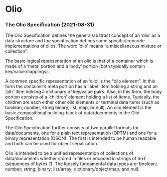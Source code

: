 # Olio

###  The Olio Specification (2021-08-31)  ###
The Olio Specification defines the general/abstract concept of an ‘olio’ as a data structure and the 
specification defines some specific/concrete implementations of olios. The word ‘olio’ means “a
miscellaneous mixture or collection”.

The basic logical representation of an olio is that of a container which is made of a ‘meta’ portion and
a ‘body’ portion (both typically contain key/value mappings). 

A common specific representation of an ‘olio’ is the “olio element”. In this form the container’s meta portion
has a ‘label’ item holding a string and an ‘attr’ item holding a dictionary of key/value pairs. Also, in this form,
the body portion consists of a ‘children’ element holding a list of items. Typically, the children are each either
other olio elements or terminal data items (such as boolean, number, string binary, list, map, or null). An olio
element is the basic compositional building-block of data/documents in the Olio
Specification.

The Olio Specification further consists of two parallel formats for data/documents, one for a plain text
representation (OPTM) and one for a binary representation (OSON). The first is intended to be human
readable and both can be used for object serialization. 

Olio is intended to be a unified representation of collections of data/documents whether stored in files
or encoded in strings of text (sequences of bytes ?). The loosely fundamental data types are: boolean;
number; string; binary; list/array; dictionary/object/map; and null.

